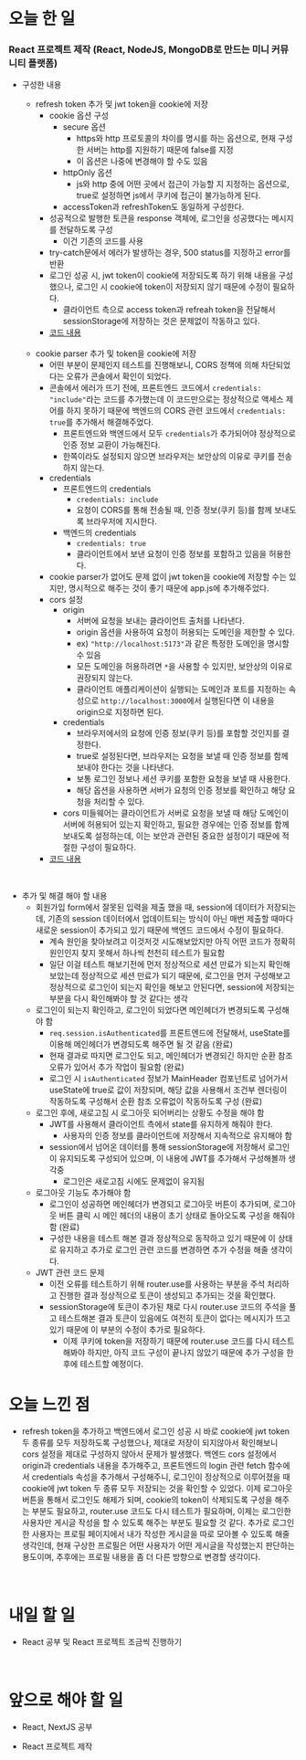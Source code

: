 # 오늘 한 일

### React 프로젝트 제작 (React, NodeJS, MongoDB로 만드는 미니 커뮤니티 플랫폼)

- 구성한 내용

  - refresh token 추가 및 jwt token을 cookie에 저장
    - cookie 옵션 구성
      - secure 옵션
        - https와 http 프로토콜의 차이를 명시를 하는 옵션으로, 현재 구성한 서버는 http를 지원하기 때문에 false를 지정
        - 이 옵션은 나중에 변경해야 할 수도 있음
      - httpOnly 옵션
        - js와 http 중에 어떤 곳에서 접근이 가능할 지 지정하는 옵션으로, true로 설정하면 js에서 쿠키에 접근이 불가능하게 된다.
      - accessToken과 refreshToken도 동일하게 구성한다.
    - 성공적으로 발행한 토큰을 response 객체에, 로그인을 성공했다는 메시지를 전달하도록 구성
      - 이건 기존의 코드를 사용
    - try-catch문에서 에러가 발생하는 경우, 500 status를 지정하고 error를 반환
    - 로그인 성공 시, jwt token이 cookie에 저장되도록 하기 위해 내용을 구성했으나, 로그인 시 cookie에 token이 저장되지 않기 때문에 수정이 필요하다.
      - 클라이언트 측으로 access token과 refreah token을 전달해서 sessionStorage에 저장하는 것은 문제없이 작동하고 있다.
    - [코드 내용](https://github.com/jeongsangtae/mini-community-platform/commit/94a3fff0a1ca6e87f4fac27267a6aa6aa6cb124a)

  <br />

  - cookie parser 추가 및 token을 cookie에 저장
    - 어떤 부분이 문제인지 테스트를 진행해보니, CORS 정책에 의해 차단되었다는 오류가 콘솔에서 확인이 되었다.
    - 콘솔에서 에러가 뜨기 전에, 프론트엔드 코드에서 `credentials: "include"`라는 코드를 추가했는데 이 코드만으로는 정상적으로 액세스 제어를 하지 못하기 때문에 백엔드의 CORS 관련 코드에서 `credentials: true`를 추가해서 해결해주었다.
      - 프론트엔드와 백엔드에서 모두 `credentials`가 추가되어야 정상적으로 인증 정보 교환이 가능해진다.
      - 한쪽이라도 설정되지 않으면 브라우저는 보안상의 이유로 쿠키를 전송하지 않는다.
    - credentials
      - 프론트엔드의 credentials
        - `credentials: include`
        - 요청이 CORS를 통해 전송될 때, 인증 정보(쿠키 등)를 함께 보내도록 브라우저에 지시한다.
      - 백엔드의 credentials
        - `credentials: true`
        - 클라이언트에서 보낸 요청이 인증 정보를 포함하고 있음을 허용한다.
    - cookie parser가 없어도 문제 없이 jwt token을 cookie에 저장할 수는 있지만, 명시적으로 해주는 것이 좋기 때문에 app.js에 추가해주었다.
    - cors 설정
      - origin
        - 서버에 요청을 보내는 클라이언트 출처를 나타낸다.
        - origin 옵션을 사용하여 요청이 허용되는 도메인을 제한할 수 있다.
        - ex) `"http://localhost:5173"`과 같은 특정한 도메인을 명시할 수 있음
        - 모든 도메인을 허용하려면 `*`을 사용할 수 있지만, 보안상의 이유로 권장되지 않는다.
        - 클라이언트 애플리케이션이 실행되는 도메인과 포트를 지정하는 속성으로 `http://localhost:3000`에서 실행된다면 이 내용을 origin으로 지정하면 된다.
      - credentials
        - 브라우저에서의 요청에 인증 정보(쿠키 등)를 포함할 것인지를 결정한다.
        - true로 설정된다면, 브라우저는 요청을 보낼 때 인증 정보를 함께 보내야 한다는 것을 나타낸다.
        - 보통 로그인 정보나 세션 쿠키를 포함한 요청을 보낼 때 사용한다.
        - 해당 옵션을 사용하면 서버가 요청의 인증 정보를 확인하고 해당 요청을 처리할 수 있다.
      - cors 미들웨어는 클라이언트가 서버로 요청을 보낼 때 해당 도메인이 서버에 허용되어 있는지 확인하고, 필요한 경우에는 인증 정보를 함께 보내도록 설정하는데, 이는 보안과 관련된 중요한 설정이기 때문에 적절한 구성이 필요하다.
    - [코드 내용](https://github.com/jeongsangtae/mini-community-platform/commit/ba02e2d65b9a8953a949dd63b15342bf2c20b03b)

<br />

- 추가 및 해결 해야 할 내용
  - 회원가입 form에서 잘못된 입력을 제출 했을 때, session에 데이터가 저장되는데, 기존의 session 데이터에서 업데이트되는 방식이 아닌 매번 제출할 때마다 새로운 session이 추가되고 있기 때문에 백엔드 코드에서 수정이 필요하다.
    - 계속 원인을 찾아보려고 이것저것 시도해보았지만 아직 어떤 코드가 정확히 원인인지 찾지 못해서 하나씩 천천히 테스트가 필요함
    - 일단 이걸 테스트 해보기전에 먼저 정상적으로 세션 만료가 되는지 확인해보았는데 정상적으로 세션 만료가 되기 때문에, 로그인을 먼저 구성해보고 정상적으로 로그인이 되는지 확인을 해보고 안된다면, session에 저장되는 부분을 다시 확인해봐야 할 것 같다는 생각
  - 로그인이 되는지 확인하고, 로그인이 되었다면 메인헤더가 변경되도록 구성해야 함
    - `req.session.isAuthenticated`를 프론트엔드에 전달해서, useState를 이용해 메인헤더가 변경되도록 해주면 될 것 같음 (완료)
    - 현재 결과로 따지면 로그인도 되고, 메인헤더가 변경되긴 하지만 순환 참조 오류가 있어서 추가 작업이 필요함 (완료)
    - 로그인 시 `isAuthenticated` 정보가 MainHeader 컴포넌트로 넘어가서 useState에 true로 값이 저장되며, 해당 값을 사용해서 조건부 렌더링이 작동하도록 구성해서 순환 참조 오류없이 작동하도록 구성 (완료)
  - 로그인 후에, 새로고침 시 로그아웃 되어버리는 상황도 수정을 해야 함
    - JWT를 사용해서 클라이언트 측에서 state를 유지하게 해줘야 한다.
      - 사용자의 인증 정보를 클라이언트에 저장해서 지속적으로 유지해야 함
    - session에서 넘어온 데이터를 통해 sessionStorage에 저장해서 로그인이 유지되도록 구성되어 있으며, 이 내용에 JWT를 추가해서 구성해볼까 생각중
      - 로그인은 새로고침 시에도 문제없이 유지됨
  - 로그아웃 기능도 추가해야 함
    - 로그인이 성공하면 메인헤더가 변경되고 로그아웃 버튼이 추가되며, 로그아웃 버튼 클릭 시 메인 헤더의 내용이 초기 상태로 돌아오도록 구성을 해줘야 함 (완료)
    - 구성한 내용을 테스트 해본 결과 정상적으로 동작하고 있기 때문에 이 상태로 유지하고 추가로 로그인 관련 코드를 변경하면 추가 수정을 해줄 생각이다.
  - JWT 관련 코드 문제
    - 이전 오류를 테스트하기 위해 router.use를 사용하는 부분을 주석 처리하고 진행한 결과 정상적으로 토큰이 생성되고 추가되는 것을 확인했다.
    - sessionStorage에 토큰이 추가된 채로 다시 router.use 코드의 주석을 풀고 테스트해본 결과 토큰이 있음에도 여전히 토큰이 없다는 메시지가 뜨고 있기 때문에 이 부분의 수정이 추가로 필요하다.
      - 이제 쿠키에 token을 저장하기 때문에 router.use 코드를 다시 테스트해봐야 하지만, 아직 코드 구성이 끝나지 않았기 때문에 추가 구성을 한 후에 테스트할 예정이다.

# 오늘 느낀 점

- refresh token을 추가하고 백엔드에서 로그인 성공 시 바로 cookie에 jwt token 두 종류를 모두 저장하도록 구성했으나, 제대로 저장이 되지않아서 확인해보니 cors 설정을 제대로 구성하지 않아서 문제가 발생했다. 백엔드 cors 설정에서 origin과 credentials 내용을 추가해주고, 프론트엔드의 login 관련 fetch 함수에서 credentials 속성을 추가해서 구성해주니, 로그인이 정상적으로 이루어졌을 때 cookie에 jwt token 두 종류 모두 저장되는 것을 확인할 수 있었다. 이제 로그아웃 버튼을 통해서 로그인도 해제가 되며, cookie의 token이 삭제되도록 구성을 해주는 부분도 필요하고, router.use 코드도 다시 테스트가 필요하며, 이제는 로그인한 사용자만 게시글 작성을 할 수 있도록 해주는 부분도 필요할 것 같다. 추가로 로그인한 사용자는 프로필 페이지에서 내가 작성한 게시글을 따로 모아볼 수 있도록 해줄 생각인데, 현재 구상한 프로필은 어떤 사용자가 어떤 게시글을 작성했는지 판단하는 용도이며, 추후에는 프로필 내용을 좀 더 다른 방향으로 변경할 생각이다.

<br />

# 내일 할 일

- React 공부 및 React 프로젝트 조금씩 진행하기

<br />

# 앞으로 해야 할 일

- React, NextJS 공부

- React 프로젝트 제작
